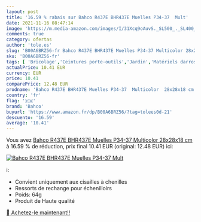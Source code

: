 ```yaml
---
layout: post
title: '16.59 % rabais sur Bahco R437E BHR437E Muelles P34-37  Mult'
date: 2021-11-16 08:47:14
image: 'https://m.media-amazon.com/images/I/31Xcq9oAuvS._SL500_._SL400_.jpg'
comments: true
category: ofertas
author: 'tole.es'
slug: 'B00A6BRZ56-fr Bahco R437E BHR437E Muelles P34-37 Multicolor 28x28x18 cm'
sku: 'B00A6BRZ56-fr'
tags: [ 'Bricolage','Ceintures porte-outils','Jardin','Matériels darrosage et outils pour jardins','Outillage de jardin','Outillage à main et électroportatif','Piscines, spas et accessoires','Rangement des outils','Toboggans, échelles et plongeoirs','bahco', ]
actualPrice: 10.41 EUR
currency: EUR
price: 10.41
comparePrice: 12.48 EUR
prodname: 'Bahco R437E BHR437E Muelles P34-37  Multicolor  28x28x18 cm'
country: 'fr'
flag: '🇫🇷'
brand: 'Bahco'
buyurl: 'https://www.amazon.fr/dp/B00A6BRZ56/?tag=tolees0d-21'
descuento: '16.59'
average: '10.41'
---
```


Vous avez [Bahco R437E BHR437E Muelles P34-37  Multicolor  28x28x18 cm](https://www.amazon.fr/dp/B00A6BRZ56/?tag=tolees0d-21)  à  16.59 % de réduction, prix final  10.41 EUR (original: 12.48 EUR) ici:

[![Bahco R437E BHR437E Muelles P34-37  Mult](https://m.media-amazon.com/images/I/31Xcq9oAuvS._SL500_._SL400_.jpg)](https://www.amazon.fr/dp/B00A6BRZ56/?tag=tolees0d-21)

ℹ️:

- Convient uniquement aux cisailles à chenilles
- Ressorts de rechange pour échenilloirs
- Poids: 64g
- Produit de Haute qualité

[🛒 Achetez-le maintenant!!](https://www.amazon.fr/dp/B00A6BRZ56/?tag=tolees0d-21)
